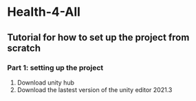 # Health-4-All
## Tutorial for how to set up the project from scratch
### Part 1: setting up the project
<ol>
  <li>Download unity hub</li>
  <li>Download the lastest version of the unity editor 2021.3</li>
</ol>
